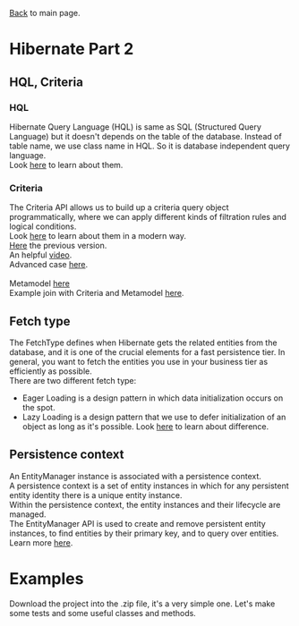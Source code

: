 [Back](../README.md) to main page.

# Hibernate Part 2

## HQL, Criteria

### HQL
Hibernate Query Language (HQL) is same as SQL (Structured Query Language) but it doesn't depends on the table of the database. Instead of table name, we use class name in HQL. So it is database independent query language. <br/>
Look [here](https://www.javatpoint.com/hql) to learn about them.

### Criteria
The Criteria API allows us to build up a criteria query object programmatically, where we can apply different kinds of filtration rules and logical conditions.<br/>
Look [here](https://www.baeldung.com/hibernate-criteria-queries) to learn about them in a modern way. <br/>
[Here](https://www.tutorialspoint.com/hibernate/hibernate_criteria_queries.htm) the previous version. <br/>
An helpful [video](https://www.youtube.com/watch?v=Id_5VCGX5to). <br/>
Advanced case [here](https://thorben-janssen.com/hibernate-tip-left-join-fetch-join-criteriaquery/). <br/><br/>
Metamodel [here](https://www.baeldung.com/hibernate-criteria-queries-metamodel) <br/>
Example join with Criteria and Metamodel [here](https://vladmihalcea.com/jpa-criteria-metamodel/).


## Fetch type

The FetchType defines when Hibernate gets the related entities from the database, and it is one of the crucial elements for a fast persistence tier. In general, you want to fetch the entities you use in your business tier as efficiently as possible. <br/>
There are two different fetch type:
 - Eager Loading is a design pattern in which data initialization occurs on the spot.
 - Lazy Loading is a design pattern that we use to defer initialization of an object as long as it's possible.
Look [here](https://www.baeldung.com/hibernate-lazy-eager-loading) to learn about difference.

## Persistence context

An EntityManager instance is associated with a persistence context. <br/>
A persistence context is a set of entity instances in which for any persistent entity identity there is a unique entity instance. <br/>
Within the persistence context, the entity instances and their lifecycle are managed. <br/>
The EntityManager API is used to create and remove persistent entity instances, to find entities by their primary key, and to query over entities.
Learn more [here](https://www.baeldung.com/jpa-hibernate-persistence-context).

# Examples

Download the project into the .zip file, it's a very simple one.
Let's make some tests and some useful classes and methods.


